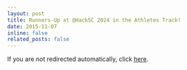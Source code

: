 ```yaml
---
layout: post
title: Runners-Up at @HackSC 2024 in the Athletes Track!
date: 2015-11-07
inline: false
related_posts: false
---
```


<script>
  window.location.href = "https://www.linkedin.com/posts/hiteshnarayan_hackscsocaltechweek-hacksc2024-datascience-activity-7262237541989326848-VvIr?utm_source=share&utm_medium=member_desktop&rcm=ACoAADTVN-cBkMoAW_5VqoKqsA59fTQ8qh6l0MQ";
</script>

If you are not redirected automatically, click [here](https://www.linkedin.com/posts/hiteshnarayan_hackscsocaltechweek-hacksc2024-datascience-activity-7262237541989326848-VvIr?utm_source=share&utm_medium=member_desktop&rcm=ACoAADTVN-cBkMoAW_5VqoKqsA59fTQ8qh6l0MQ).

